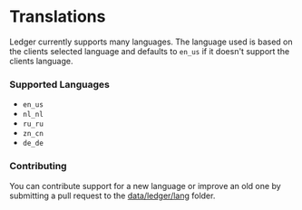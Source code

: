 # Translations
Ledger currently supports many languages.
The language used is based on the clients selected language and defaults to `en_us` if it doesn't support the clients language.

### Supported Languages
- `en_us`
- `nl_nl`
- `ru_ru`
- `zn_cn`
- `de_de`

### Contributing
You can contribute support for a new language or improve an old one by submitting a pull request to the [data/ledger/lang](https://github.com/QuiltServerTools/Ledger/tree/master/src/main/resources/data/ledger/lang) folder.